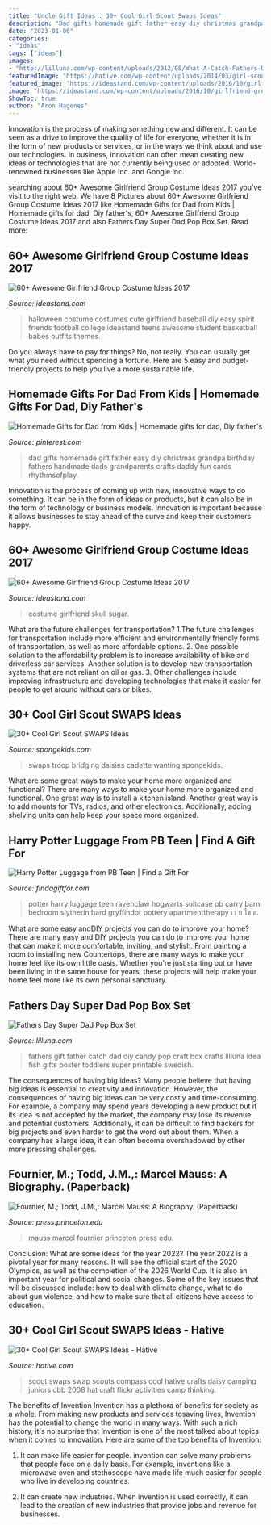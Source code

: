 ```yaml
---
title: "Uncle Gift Ideas : 30+ Cool Girl Scout Swaps Ideas"
description: "Dad gifts homemade gift father easy diy christmas grandpa birthday fathers handmade dads grandparents crafts daddy fun cards rhythmsofplay"
date: "2023-01-06"
categories:
- "ideas"
tags: ["ideas"]
images:
- "http://lilluna.com/wp-content/uploads/2012/05/What-A-Catch-Fathers-Day-Gift-Idea-with-free-print-on-lilluna.com-.jpg"
featuredImage: "https://hative.com/wp-content/uploads/2014/03/girl-scout-swaps-ideas/17-compass-girl-scout-swaps.jpg"
featured_image: "https://ideastand.com/wp-content/uploads/2016/10/girlfriend-group-costume/37-girlfriend-group-costume-ideas-1.jpg"
image: "https://ideastand.com/wp-content/uploads/2016/10/girlfriend-group-costume/37-girlfriend-group-costume-ideas-1.jpg"
ShowToc: true
author: "Aron Hagenes"
---
```



Innovation is the process of making something new and different. It can be seen as a drive to improve the quality of life for everyone, whether it is in the form of new products or services, or in the ways we think about and use our technologies. In business, innovation can often mean creating new ideas or technologies that are not currently being used or adopted. World-renowned businesses like Apple Inc. and Google Inc.

	

		
searching about 60+ Awesome Girlfriend Group Costume Ideas 2017 you've visit to the right web. We have 8 Pictures about 60+ Awesome Girlfriend Group Costume Ideas 2017 like Homemade Gifts for Dad from Kids | Homemade gifts for dad, Diy father&#039;s, 60+ Awesome Girlfriend Group Costume Ideas 2017 and also Fathers Day Super Dad Pop Box Set. Read more:
		
    
## 60+ Awesome Girlfriend Group Costume Ideas 2017

<img loading=lazy src="https://ideastand.com/wp-content/uploads/2016/10/girlfriend-group-costume/58-girlfriend-group-costume-ideas.jpg" onerror="this.onerror=null;this.src='https://tse1.mm.bing.net/th?id=OIP.ArLL5mPQ6_By8rcOnDyDQQHaJ4&amp;pid=15.1';" alt="60+ Awesome Girlfriend Group Costume Ideas 2017">

_Source: ideastand.com_

>halloween costume costumes cute girlfriend baseball diy easy spirit friends football college ideastand teens awesome student basketball babes outfits themes. 

	

Do you always have to pay for things? No, not really. You can usually get what you need without spending a fortune. Here are 5 easy and budget-friendly projects to help you live a more sustainable life.

    
## Homemade Gifts For Dad From Kids | Homemade Gifts For Dad, Diy Father&#039;s

<img loading=lazy src="https://i.pinimg.com/736x/e1/c8/1e/e1c81e38f3604c503576b7f82f8a084d.jpg" onerror="this.onerror=null;this.src='https://tse2.mm.bing.net/th?id=OIP.qJpEwL-CcO7WoHoomym4ZgHaLH&amp;pid=15.1';" alt="Homemade Gifts for Dad from Kids | Homemade gifts for dad, Diy father&#039;s">

_Source: pinterest.com_

>dad gifts homemade gift father easy diy christmas grandpa birthday fathers handmade dads grandparents crafts daddy fun cards rhythmsofplay. 

	

Innovation is the process of coming up with new, innovative ways to do something. It can be in the form of ideas or products, but it can also be in the form of technology or business models. Innovation is important because it allows businesses to stay ahead of the curve and keep their customers happy.

    
## 60+ Awesome Girlfriend Group Costume Ideas 2017

<img loading=lazy src="https://ideastand.com/wp-content/uploads/2016/10/girlfriend-group-costume/37-girlfriend-group-costume-ideas-1.jpg" onerror="this.onerror=null;this.src='https://tse3.mm.bing.net/th?id=OIP.KvVyCDgnm_o0zmosYdAvIgHaJ4&amp;pid=15.1';" alt="60+ Awesome Girlfriend Group Costume Ideas 2017">

_Source: ideastand.com_

>costume girlfriend skull sugar. 

	

What are the future challenges for transportation?
1.The future challenges for transportation include more efficient and environmentally friendly forms of transportation, as well as more affordable options. 
2. One possible solution to the affordability problem is to increase availability of bike and driverless car services. Another solution is to develop new transportation systems that are not reliant on oil or gas. 
3. Other challenges include improving infrastructure and developing technologies that make it easier for people to get around without cars or bikes.

    
## 30+ Cool Girl Scout SWAPS Ideas

<img loading=lazy src="https://spongekids.com/wp-content/uploads/2014/03/girl-scout-swaps-ideas/13-troop-necklaces-girl-scout-swaps.jpg" onerror="this.onerror=null;this.src='https://tse2.mm.bing.net/th?id=OIP.lG-xGAPb1MoHzTXFi6kv8AHaJ4&amp;pid=15.1';" alt="30+ Cool Girl Scout SWAPS Ideas">

_Source: spongekids.com_

>swaps troop bridging daisies cadette wanting spongekids. 

	

What are some great ways to make your home more organized and functional?
There are many ways to make your home more organized and functional. One great way is to install a kitchen island. Another great way is to add mounts for TVs, radios, and other electronics. Additionally, adding shelving units can help keep your space more organized.

    
## Harry Potter Luggage From PB Teen | Find A Gift For

<img loading=lazy src="https://www.findagiftfor.com/wp-content/uploads/2019/06/harry-potter-luggage-carry-on-pb-teen.jpg" onerror="this.onerror=null;this.src='https://tse3.mm.bing.net/th?id=OIP.Q5IgOjX-XcysCg0Y8sWSRAHaHa&amp;pid=15.1';" alt="Harry Potter Luggage from PB Teen | Find a Gift For">

_Source: findagiftfor.com_

>potter harry luggage teen ravenclaw hogwarts suitcase pb carry barn bedroom slytherin hard gryffindor pottery apartmenttherapy เว บ ไซ ต. 

	

What are some easy andDIY projects you can do to improve your home?
There are many easy and DIY projects you can do to improve your home that can make it more comfortable, inviting, and stylish. From painting a room to installing new Countertops, there are many ways to make your home feel like its own little oasis. Whether you're just starting out or have been living in the same house for years, these projects will help make your home feel more like its own personal sanctuary.

    
## Fathers Day Super Dad Pop Box Set

<img loading=lazy src="http://lilluna.com/wp-content/uploads/2012/05/What-A-Catch-Fathers-Day-Gift-Idea-with-free-print-on-lilluna.com-.jpg" onerror="this.onerror=null;this.src='https://tse4.mm.bing.net/th?id=OIP.QiFpy5XlEV1aHG6u0bU26QHaLH&amp;pid=15.1';" alt="Fathers Day Super Dad Pop Box Set">

_Source: lilluna.com_

>fathers gift father catch dad diy candy pop craft box crafts lilluna idea fish gifts poster toddlers super printable swedish. 

	

The consequences of having big ideas?
Many people believe that having big ideas is essential to creativity and innovation. However, the consequences of having big ideas can be very costly and time-consuming. For example, a company may spend years developing a new product but if its idea is not accepted by the market, the company may lose its revenue and potential customers. Additionally, it can be difficult to find backers for big projects and even harder to get the word out about them. When a company has a large idea, it can often become overshadowed by other more pressing challenges.

    
## Fournier, M.; Todd, J.M.,: Marcel Mauss: A Biography. (Paperback)

<img loading=lazy src="http://press.princeton.edu/images/k8038.gif" onerror="this.onerror=null;this.src='https://tse4.mm.bing.net/th?id=OIP.oLdJpZbjHxFAyiEW0qoUPAHaLH&amp;pid=15.1';" alt="Fournier, M.; Todd, J.M.,: Marcel Mauss: A Biography. (Paperback)">

_Source: press.princeton.edu_

>mauss marcel fournier princeton press edu. 

	

Conclusion: What are some ideas for the year 2022?
The year 2022 is a pivotal year for many reasons. It will see the official start of the 2020 Olympics, as well as the completion of the 2026 World Cup. It is also an important year for political and social changes. Some of the key issues that will be discussed include: how to deal with climate change, what to do about gun violence, and how to make sure that all citizens have access to education.

    
## 30+ Cool Girl Scout SWAPS Ideas - Hative

<img loading=lazy src="https://hative.com/wp-content/uploads/2014/03/girl-scout-swaps-ideas/17-compass-girl-scout-swaps.jpg" onerror="this.onerror=null;this.src='https://tse3.mm.bing.net/th?id=OIP.P2lyx9flnDWqw6DBVm6I9wHaE7&amp;pid=15.1';" alt="30+ Cool Girl Scout SWAPS Ideas - Hative">

_Source: hative.com_

>scout swaps swap scouts compass cool hative crafts daisy camping juniors cbb 2008 hat craft flickr activities camp thinking. 

	

The benefits of Invention
Invention has a plethora of benefits for society as a whole. From making new products and services tosaving lives, Invention has the potential to change the world in many ways. With such a rich history, it's no surprise that Invention is one of the most talked about topics when it comes to innovation. Here are some of the top benefits of Invention: 
1. It can make life easier for people. invention can solve many problems that people face on a daily basis. For example, inventions like a microwave oven and stethoscope have made life much easier for people who live in developing countries.

2. It can create new industries. When invention is used correctly, it can lead to the creation of new industries that provide jobs and revenue for businesses.

